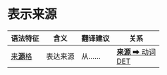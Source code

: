 # 表示来源

|语法特征|含义|翻译建议|关系|
|-|-|-|-|
|[来**源**格](https://assets-hk.wikipali.org/pali-handbook/zh-Hans/declension/abl.html)|表达来源|从……|[**来源** ➡ 动词<br>DET](https://assets-hk.wikipali.org/pali-handbook/zh-Hans/basic-relation/abl/abl-det.html)|
